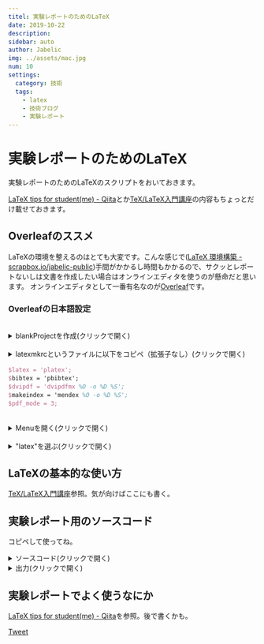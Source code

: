 ```yaml
---
titel: 実験レポートのためのLaTeX
date: 2019-10-22
description: 
sidebar: auto
author: Jabelic
img: ../assets/mac.jpg
num: 10
settings:
  category: 技術
  tags:
    - latex
    - 技術ブログ
    - 実験レポート
---
```


# 実験レポートのためのLaTeX

実験レポートのためのLaTeXのスクリプトをおいておきます。

[LaTeX tips for student(me) - Qiita](https://qiita.com/jabelic/items/bf0b86882a4f3525661d)とか[TeX/LaTeX入門講座](https://qiita.com/jabelic/items/7c8c10d241449d834878)の内容もちょっとだけ載せておきます。


## Overleafのススメ

LaTeXの環境を整えるのはとても大変です。こんな感じで([LaTeX 環境構築 - scrapbox.io/jabelic-public](https://scrapbox.io/jabelic-public/LaTeX_%E7%92%B0%E5%A2%83%E6%A7%8B%E7%AF%89))手間がかかるし時間もかかるので、サクッとレポートないしは文書を作成したい場合はオンラインエディタを使うのが懸命だと思います。
オンラインエディタとして一番有名なのが[Overleaf](http://overleaf.com/)です。

### Overleafの日本語設定
 
<br>
<details><summary>blankProjectを作成(クリックで開く)</summary>
<img src="../../.vuepress/assets/home-ol.png" width=100%>
</details>
<br>
<details><summary>latexmkrcというファイルに以下をコピペ（拡張子なし）(クリックで開く)</summary>
<img src="../../.vuepress/assets/latexmkrc.png" width=100%>
</details>

```tex
$latex = 'platex';
$bibtex = 'pbibtex';
$dvipdf = 'dvipdfmx %O -o %D %S';
$makeindex = 'mendex %O -o %D %S';
$pdf_mode = 3;
```
<br>

<details><summary>Menuを開く(クリックで開く)</summary>
<img src="../../.vuepress/assets/menu.png" width=100%>
</details>
<br>
<details><summary>"latex"を選ぶ(クリックで開く)</summary>
<img src="../../.vuepress/assets/choice_latex.png" width=100%>
</details>


## LaTeXの基本的な使い方

[TeX/LaTeX入門講座](https://qiita.com/jabelic/items/7c8c10d241449d834878)参照。気が向けばここにも書く。

## 実験レポート用のソースコード

コピペして使ってね。

<details><summary>ソースコード(クリックで開く)</summary>

```tex
\documentclass{jarticle}
\usepackage{geometry}
%\usepackage[dvipdfmx]{graphicx}
\usepackage{amssymb}%白抜き文字(mathbb)
\usepackage[dvipdfmx]{hyperref,graphicx}
\usepackage{pxrubrica}
\usepackage{bm}
\usepackage{amsmath}
\usepackage{ascmac}
\usepackage{comment}
\usepackage{url}
\usepackage{siunitx}
\usepackage{listings}
\usepackage{here}%[H]で強制的にその位置に図や表を出力
\lstset{%
  language={Python},
  basicstyle={\small},%
  identifierstyle={\small},%
  commentstyle={\small\itshape\color[rgb]{0,0.5,0}},%
  keywordstyle={\small\bfseries\color[rgb]{0,0,1}},%
  ndkeywordstyle={\small},%
  stringstyle={\small\ttfamily\color[rgb]{1,0,1}},
  frame={tb},
  breaklines=true,
  columns=[l]{fullflexible},%
  numbers=left,%
  xrightmargin=0zw,%
  xleftmargin=3zw,%
  numberstyle={\scriptsize},%
  stepnumber=1,
  numbersep=1zw,%
  lineskip=-0.5ex%
}

%\begin{eqnarray*}\end{eqnarray*}
\title{ 第n回 }
\author{ 年組 No. \\共同実験者： \\指導教員：}
\date{実験日：..2019\ \ \ 天候：　気温：\si{\degreeCelsius}　湿度：\%}
\begin{document}

\maketitle
\tableofcontents%目次を表示

\newpage
\section{実験の目的}
\begin{enumerate}
\item hoge
\item huga
\end{enumerate}

\section{実験の原理}
\begin{equation*}
\hat{\bm{w}}\bm{x} + \hat{b} = 
     \left\{
     \begin{aligned}
          = \geq 0 \hspace{5mm}\Longrightarrow\hspace{5mm}G_1\\
          = < 0 \hspace{5mm}\Longrightarrow\hspace{5mm}G_2\\
     \end{aligned}
     \right.
 \end{equation*}

\section{実験方法}
\begin{equation}\
     \begin{aligned}\
\verb|\begin{equation}|\\
\verb|\begin{matrix}|\\
\verb|a_{11}&a_{12}\\|\\
\verb|a_{21} & a_{22}\\|\\
\verb|\end{matrix}|\\
\verb|\end{equation}|\\
     \end{aligned}\
     \quad \text{$\hspace{10mm}\Longrightarrow\hspace{10mm}$}\
     \begin{aligned}\
\begin{matrix}\
a_{11}&a_{12}\\
a_{21} & a_{22}\\
\end{matrix}\
     \end{aligned}\
 \end{equation}\

\begin{equation}\
%\begin{aligned}\
\begin{matrix}\
a_{11}&a_{12}\\
a_{21} & a_{22}\\
\end{matrix}\
%\end{aligned}\
 \end{equation}\




\section{実験装置・器具の情報}
\subsection{用意したもの}

\section{実験結果}

\section{考察}

\section{課題}

\begin{thebibliography}{9}
  %\bibitem{1} 並木雅俊 「大学生のための物理入門」P.95, 98 (2010).
  %\bibitem{1}\href{http://www.wakariyasui.sakura.ne.jp/p/wave/onnpa/onnpa.html}{音波　■わかりやすい高校物理の部屋■}\url{http://www.wakariyasui.sakura.ne.jp/p/wave/onnpa/onnpa.html}
  
\end{thebibliography}

\vspace{10.0cm}

\end{document}

```
</details>

<details><summary> 出力(クリックで開く) </summary>
<img src="../../.vuepress/assets/test_for_Qiita_page-0001.jpg" width=100%>
<img src="../../.vuepress/assets/test_for_Qiita_page-0002.jpg" width=100%>
<img src="../../.vuepress/assets/test_for_Qiita_page-0003.jpg" width=100%>
</details>




## 実験レポートでよく使うなにか

[LaTeX tips for student(me) - Qiita](https://qiita.com/jabelic/items/bf0b86882a4f3525661d)を参照。後で書くかも。



<a href="https://twitter.com/share?ref_src=twsrc%5Etfw" class="twitter-share-button" data-show-count="false">Tweet</a><script async src="https://platform.twitter.com/widgets.js" charset="utf-8"></script>
